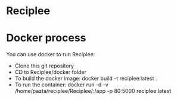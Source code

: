 # Reciplee

# Docker process
You can use docker to run Reciplee:
* Clone this git repository
* CD to Reciplee/docker folder
* To build the docker image: docker build -t reciplee:latest .
* To run the container: docker run -d -v /home/pazta/reciplee/Reciplee/:/app -p 80:5000 reciplee:latest